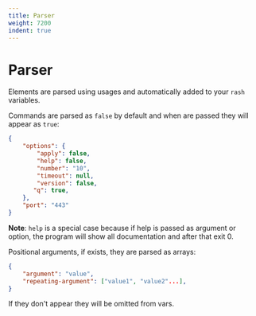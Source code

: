 ```yaml
---
title: Parser
weight: 7200
indent: true
---
```


# Parser

Elements are parsed using usages and automatically added to your `rash` variables.

Commands are parsed as `false` by default and when are passed they will appear as `true`:

```json
{
    "options": {
        "apply": false,
        "help": false,
        "number": "10",
        "timeout": null,
        "version": false,
       "q": true,
    },
    "port": "443"
}
```

**Note**: `help` is a special case because if help is passed as argument or option, the program
will show all documentation and after that exit 0.

Positional arguments, if exists, they are parsed as arrays:

```json
{
    "argument": "value",
    "repeating-argument": ["value1", "value2"...],
}
```

If they don't appear they will be omitted from vars.
